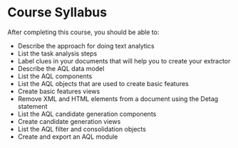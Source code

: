 Course Syllabus
==============================
After completing this course, you should be able to:

* Describe the approach for doing text analytics
* List the task analysis steps
* Label clues in your documents that will help you to create your extractor
* Describe the AQL data model
* List the AQL components
* List the AQL objects that are used to create basic features
* Create basic features views
* Remove XML and HTML elements from a document using the Detag statement
* List the AQL candidate generation components
* Create candidate generation views
* List the AQL filter and consolidation objects
* Create and export an AQL module
